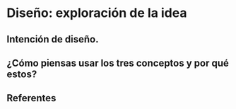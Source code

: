 # Diseño: exploración de la idea
## Intención de diseño.
## ¿Cómo piensas usar los tres conceptos y por qué estos?
## Referentes
